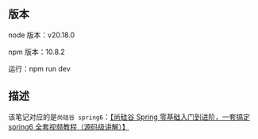 ## 版本

node 版本：v20.18.0

npm 版本：10.8.2

运行：npm run dev

## 描述

该笔记对应的是`尚硅谷 spring6`：[【尚硅谷 Spring 零基础入门到进阶，一套搞定 spring6 全套视频教程（源码级讲解）】](https://www.bilibili.com/video/BV1kR4y1b7Qc/?share_source=copy_web&vd_source=23a6313f30aef0cf1ae7fb1d02d8ef0a)
